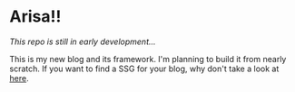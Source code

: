 # Arisa!! #

_This repo is still in early development..._

This is my new blog and its framework. I'm planning to build it from nearly scratch. If you want to find a SSG for your blog, why don't take a look at [here](https://github.com/myles/awesome-static-generators).
